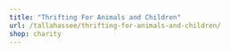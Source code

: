 ```yaml
---
title: "Thrifting For Animals and Children"
url: /tallahassee/thrifting-for-animals-and-children/
shop: charity
---
```

